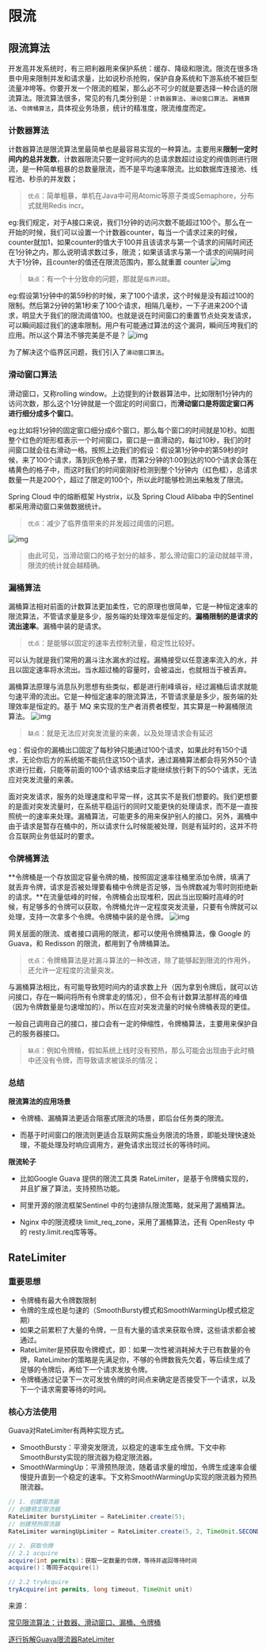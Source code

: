 # 限流

## 限流算法

开发高并发系统时，有三把利器用来保护系统：缓存、降级和限流。限流在很多场景中用来限制并发和请求量，比如说秒杀抢购，保护自身系统和下游系统不被巨型流量冲垮等。你要开发一个限流的框架，那么必不可少的就是要选择一种合适的限流算法。限流算法很多，常见的有几类分别是：`计数器算法`、`滑动窗口算法`、`漏桶算法`、`令牌桶算法`，具体视业务场景，统计的精准度，限流维度而定。

### 计数器算法

计数器算法是限流算法里最简单也是最容易实现的一种算法。主要用来**限制一定时间内的总并发数**，计数器限流只要一定时间内的总请求数超过设定的阀值则进行限流，是一种简单粗暴的总数量限流，而不是平均速率限流。比如数据库连接池、线程池、秒杀的并发数；

> `优点`：简单粗暴，单机在Java中可用Atomic等原子类或Semaphore，分布式就用Redis incr。

eg:我们规定，对于A接口来说，我们1分钟的访问次数不能超过100个。那么在一开始的时候，我们可以设置一个计数器counter，每当一个请求过来的时候，counter就加1，如果counter的值大于100并且该请求与第一个请求的间隔时间还在1分钟之内，那么说明请求数过多，限流；如果该请求与第一个请求的间隔时间大于1分钟，且counter的值还在限流范围内，那么就重置 counter
![img](img_%E9%99%90%E6%B5%81/61e358717c7bd2df9fbd48af132d7a93.png)

> `缺点`：有一个十分致命的问题，那就是`临界问题`。

eg:假设第1分钟中的第59秒的时候，来了100个请求，这个时候是没有超过100的限制。然后第2分钟的第1秒来了100个请求，相隔几毫秒，一下子进来200个请求，明显大于我们的限流阈值100。也就是说在时间窗口的重置节点处突发请求，可以瞬间超过我们的速率限制。用户有可能通过算法的这个漏洞，瞬间压垮我们的应用。所以这个算法不够完美是不是？
![img](img_%E9%99%90%E6%B5%81/bf8b41d31695b88b9c4106cf3cd151c2.png)

为了解决这个临界区问题，我们引入了`滑动窗口算法`。

### 滑动窗口算法

滑动窗口，又称rolling window。上边提到的计数器算法中，比如限制1分钟内的访问次数，那么这个1分钟就是一个固定的时间窗口，而**滑动窗口是将固定窗口再进行细分成多个窗口**。

eg:比如将1分钟的固定窗口细分成6个窗口，那么每个窗口的时间就是10秒。如图整个红色的矩形框表示一个时间窗口，窗口是一直滑动的，每过10秒，我们的时间窗口就会往右滑动一格。按照上边我们的假设：假设第1分钟中的第59秒的时候，来了100个请求，落到灰色格子里，而第2分钟的1:00到达的100个请求会落在橘黄色的格子中，而这时我们的时间窗刚好检测到整个1分钟内（红色框），总请求数量一共是200个，超过了限定的100个，所以此时能够检测出来触发了限流。

Spring Cloud 中的熔断框架 Hystrix，以及 Spring Cloud Alibaba 中的Sentinel 都采用滑动窗口来做数据统计。

> `优点`：减少了临界值带来的并发超过阈值的问题。

![img](img_%E9%99%90%E6%B5%81/838ba61ea8d3fd1ff393be491584961394ca5f05.jpeg@f_auto)

> 由此可见，当滑动窗口的格子划分的越多，那么滑动窗口的滚动就越平滑，限流的统计就会越精确。

### 漏桶算法

漏桶算法相对前面的计数算法更加柔性，它的原理也很简单，它是一种恒定速率的限流算法，不管请求量是多少，服务端的处理效率是恒定的。**漏桶限制的是请求的流出速率**。漏桶中装的是请求。

> `优点`：是能够以固定的速率去控制流量，稳定性比较好。

可以认为就是我们常用的漏斗注水漏水的过程。漏桶接受以任意速率流入的水，并且以固定速率将水流出。当水超过桶的容量时，会被溢出，也就相当于被丢弃。

漏桶算法原理与消息队列思想有些类似，都是进行削峰填谷，经过漏桶后请求就能匀速平滑的流出。它是一种恒定速率的限流算法，不管请求量是多少，服务端的处理效率是恒定的。基于 MQ 来实现的生产者消费者模型，其实算是一种漏桶限流算法。
![img](img_%E9%99%90%E6%B5%81/9fdc13cbb073b7231189cc86188b4cba.png)

> `缺点`：就是无法应对突发流量的来袭，以及处理请求会有延迟

eg：假设你的漏桶出口固定了每秒钟只能通过100个请求，如果此时有150个请求，无论你后方的系统能不能抗住这150个请求，通过漏桶算法都会将另外50个请求进行拦截，只能等前面的100个请求结束后才能继续放行剩下的50个请求，无法应对突发流量的来袭。

面对突发请求，服务的处理速度和平常一样，这其实不是我们想要的。我们更想要的是面对突发流量时，在系统平稳运行的同时又能更快的处理请求，而不是一直按照统一的速率来处理。漏桶算法，可能更多的用来保护别人的接口。另外，漏桶中由于请求是暂存在桶中的，所以请求什么时候能被处理，则是有延时的，这并不符合互联网业务低延时的要求。

### 令牌桶算法

**令牌桶是一个存放固定容量令牌的桶，按照固定速率往桶里添加令牌，填满了就丢弃令牌，请求是否被处理要看桶中令牌是否足够，当令牌数减为零时则拒绝新的请求。**在流量低峰的时候，令牌桶会出现堆积，因此当出现瞬时高峰的时候，有足够多的令牌可以获取，令牌桶允许一定程度突发流量，只要有令牌就可以处理，支持一次拿多个令牌。令牌桶中装的是令牌。
![img](img_%E9%99%90%E6%B5%81/46778b791623b9882548d3426ba06ce1.png)

网关层面的限流、或者接口调用的限流，都可以使用令牌桶算法，像 Google 的Guava，和 Redisson 的限流，都用到了令牌桶算法。

> `优点`：令牌桶算法是对漏斗算法的一种改进，除了能够起到限流的作用外，还允许一定程度的流量突发。

与漏桶算法相比，有可能导致短时间内的请求数上升（因为拿到令牌后，就可以访问接口，存在一瞬间将所有令牌拿走的情况），但不会有计数算法那样高的峰值（因为令牌数量是匀速增加的）。所以在应对突发流量的时候令牌桶表现的更佳。

一般自己调用自己的接口，接口会有一定的伸缩性，令牌桶算法，主要用来保护自己的服务器接口。

> `缺点`：例如令牌桶，假如系统上线时没有预热，那么可能会出现由于此时桶中还没有令牌，而导致请求被误杀的情况；

### 总结

**限流算法的应用场景**

- 令牌桶、漏桶算法更适合阻塞式限流的场景，即后台任务类的限流。

- 而基于时间窗口的限流则更适合互联网实施业务限流的场景，即能处理快速处理，不能处理及时响应调用方，避免请求出现过长的等待时间。



**限流轮子**

- 比如Google Guava 提供的限流工具类 RateLimiter，是基于令牌桶实现的，并且扩展了算法，支持预热功能。

- 阿里开源的限流框架Sentinel 中的匀速排队限流策略，就采用了漏桶算法。

- Nginx 中的限流模块 limit_req_zone，采用了漏桶算法，还有 OpenResty 中的 resty.limit.req库等等。



## RateLimiter

### 重要思想

- 令牌桶有最大令牌数限制
- 令牌的生成也是匀速的（SmoothBursty模式和SmoothWarmingUp模式稳定期）
- 如果之前累积了大量的令牌，一旦有大量的请求来获取令牌，这些请求都会被通过。
- RateLimiter是预获取令牌模式，即：如果一次性被消耗掉大于已有数量的令牌，RateLimiter的策略是先满足你，不够的令牌数我先欠着，等后续生成了足够的令牌后，再给下一个请求发放令牌。
- 令牌桶通过记录下一次可发放令牌的时间点来确定是否接受下一个请求，以及下一个请求需要等待的时间。

###  核心方法使用

Guava对RateLimiter有两种实现方式。

- SmoothBursty：平滑突发限流，以稳定的速率生成令牌。下文中称SmoothBursty实现的限流器为稳定限流器。
- SmoothWarmingUp：平滑预热限流，随着请求量的增加，令牌生成速率会缓慢提升直到一个稳定的速率。下文称SmoothWarmingUp实现的限流器为预热限流器。



```java
// 1. 创建限流器
// 创建稳定限流器
RateLimiter burstyLimiter = RateLimiter.create(5);
// 创建预热限流器
RateLimiter warmingUpLimiter = RateLimiter.create(5, 2, TimeUnit.SECONDS);

// 2. 获取令牌
// 2.1 acquire
acquire(int permits)：获取一定数量的令牌，等待并返回等待时间
acquire()：等同于acquire(1)

// 2.2 tryAcquire
tryAcquire(int permits, long timeout, TimeUnit unit)
```













来源：

[常见限流算法：计数器、滑动窗口、漏桶、令牌桶](https://baijiahao.baidu.com/s?id=1775465543262504956&wfr=spider&for=pc)

[逐行拆解Guava限流器RateLimiter](https://blog.csdn.net/u011291072/article/details/107943586)